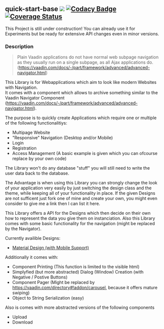 ## quick-start-base [![](https://jitpack.io/v/appreciated/quick-start-base.svg)](https://jitpack.io/#appreciated/quick-start-base) [![Codacy Badge](https://api.codacy.com/project/badge/Grade/d06002d719e84a238f653e7143dd2641)](https://www.codacy.com/app/appreciated/quick-start-base?utm_source=github.com&amp;utm_medium=referral&amp;utm_content=appreciated/quick-start-base&amp;utm_campaign=Badge_Grade) [![Coverage Status](https://coveralls.io/repos/github/appreciated/quick-start-base/badge.svg?branch=master)](https://coveralls.io/github/appreciated/quick-start-base?branch=master)

This Project is still under construction! You can already use it for Experiments but be ready for extensive API changes even in minor versions.

### Description
>Plain Vaadin applications do not have normal web subpage navigation as they usually run on a single subpage, as all Ajax applications do. (https://vaadin.com/docs/-/part/framework/advanced/advanced-navigator.html)

This Library is for Webapplications which aim to look like modern Websites with Navigation.  
It comes with a component which allows to archive something similar to the Vaadin Navigator Component (https://vaadin.com/docs/-/part/framework/advanced/advanced-navigator.html). 

The purpose is to quickly create Applications which require one or multiple of the following functionalitiys:
- Multipage Website
- "Responsive" Navigation (Desktop and/or Mobile)
- Login
- Registration
- Access Management (A basic example is given which you can ofcourse replace by your own code)

The Library won't do any database "stuff" you will still need to write the user data back to the database.  

The Advantage is when using this Library you can strongly change the look of your application very easily by just switching the design class and the theme, while keeping all of your functionality in place. 
If the given Designs are not sufficent just fork one of mine and create your own, you might even consider to give me a link then I can list it here. 

This Library offers a API for the Designs which then decide on their own how to represent the data you give them on instanciation.
Also this Library comes with some basic functionality for the navigation (might be replaced by the Navigator).

Currently availible Designs:
* [Material Design (with Mobile Support)](https://github.com/appreciated/quick-start-material)

Additionally it comes with:  
- Component Printing (This function is limited to the visible html)
- Simplyfied (but more abstracted) Dialog (Window) Creation (with Negative / Postive Buttons)
- Component Pager (Might be replaced by https://vaadin.com/directory#!addon/carousel, because it offers mature swiping)
- Object to String Serialization (easy)

Also is comes with more abstracted versions of the following components
- Upload 
- Download
